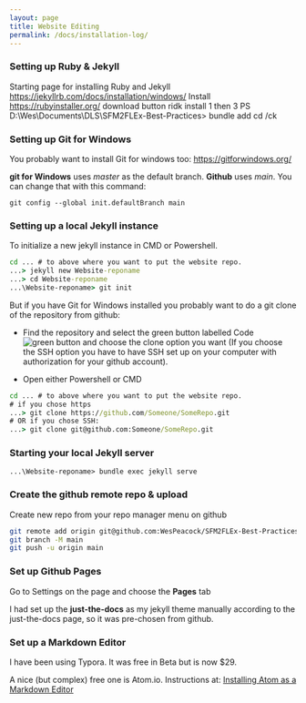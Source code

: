 ```yaml
---
layout: page
title: Website Editing
permalink: /docs/installation-log/
---
```



### Setting up Ruby & Jekyll

Starting page for installing Ruby and Jekyll
https://jekyllrb.com/docs/installation/windows/
Install https://rubyinstaller.org/ download button
ridk install 1 then 3
PS D:\Wes\Documents\DLS\SFM2FLEx-Best-Practices> bundle add cd /ck

### Setting up Git for Windows

You probably want to install Git for windows too:
https://gitforwindows.org/

**git for Windows** uses *master* as the default branch. **Github** uses *main*. You can change that with this command:

```
git config --global init.defaultBranch main
```

### Setting up a local Jekyll instance

To initialize a new jekyll instance in CMD or Powershell.
 ``` bat
 cd ... # to above where you want to put the website repo.
 ...> jekyll new Website-reponame
 ...> cd Website-reponame
 ...\Website-reponame> git init
 ```
But if you have Git for Windows installed you probably want to do a git clone of the repository from github:
 * Find the repository and select the green button labelled Code
 ![green button](../assets/installation-log-33015840.png)
 and choose the clone option you want (If you choose the SSH option you have to have SSH set up on your computer with authorization for your github account).

* Open either Powershell or CMD

``` bat
cd ... # to above where you want to put the website repo.
# if you chose https
...> git clone https://github.com/Someone/SomeRepo.git
# OR if you chose SSH:
...> git clone git@github.com:Someone/SomeRepo.git
```

### Starting your local Jekyll server

`...\Website-reponame> bundle exec jekyll serve`

### Create the github remote repo & upload

Create new repo from your repo manager menu on github

``` bash
git remote add origin git@github.com:WesPeacock/SFM2FLEx-Best-Practices.git
git branch -M main
git push -u origin main
```

### Set up Github Pages

Go to Settings on the page and choose the **Pages** tab

I had set up the **just-the-docs** as my jekyll theme manually according to the just-the-docs page, so it was pre-chosen from github.


### Set up a Markdown Editor
I have been using Typora. It was free in Beta but is now $29.

A nice (but complex) free one is Atom.io. Instructions at:
[Installing Atom as a Markdown Editor](https://www.portent.com/blog/content/atom-markdown.htm)
